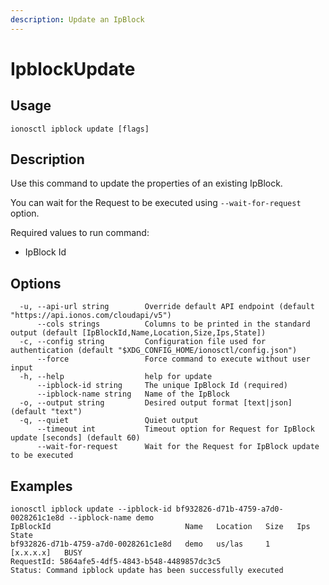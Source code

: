 ```yaml
---
description: Update an IpBlock
---
```


# IpblockUpdate

## Usage

```text
ionosctl ipblock update [flags]
```

## Description

Use this command to update the properties of an existing IpBlock.

You can wait for the Request to be executed using `--wait-for-request` option.

Required values to run command:

* IpBlock Id

## Options

```text
  -u, --api-url string        Override default API endpoint (default "https://api.ionos.com/cloudapi/v5")
      --cols strings          Columns to be printed in the standard output (default [IpBlockId,Name,Location,Size,Ips,State])
  -c, --config string         Configuration file used for authentication (default "$XDG_CONFIG_HOME/ionosctl/config.json")
      --force                 Force command to execute without user input
  -h, --help                  help for update
      --ipblock-id string     The unique IpBlock Id (required)
      --ipblock-name string   Name of the IpBlock
  -o, --output string         Desired output format [text|json] (default "text")
  -q, --quiet                 Quiet output
      --timeout int           Timeout option for Request for IpBlock update [seconds] (default 60)
      --wait-for-request      Wait for the Request for IpBlock update to be executed
```

## Examples

```text
ionosctl ipblock update --ipblock-id bf932826-d71b-4759-a7d0-0028261c1e8d --ipblock-name demo
IpBlockId                              Name   Location   Size   Ips         State
bf932826-d71b-4759-a7d0-0028261c1e8d   demo   us/las     1      [x.x.x.x]   BUSY
RequestId: 5864afe5-4df5-4843-b548-4489857dc3c5
Status: Command ipblock update has been successfully executed
```


